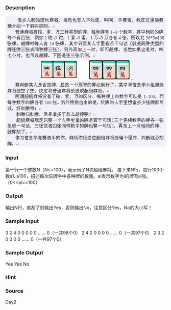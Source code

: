 
### Description
![](/images/1860.jpg) 
### Input
第一行一个整数N（N<=100），表示玩了N次超级麻将。
接下来N行，每行100个数a1..a100，描述每次玩牌手中各种牌的数量。ai表示数字为i的牌有ai张。（0<=ai<=100）


### Output
输出N行，若胡了则输出Yes，否则输出No，注意区分Yes，No的大小写！


### Sample Input
3
2 4 0 0 0 0 0 …… 0（一共98个0）
2 4 2 0 0 0 0 …… 0（一共97个0）
2 3 2 0 0 0 0 …… 0（一共97个0）

### Sample Output
Yes
Yes
No

### Hint

### Source
Day2
